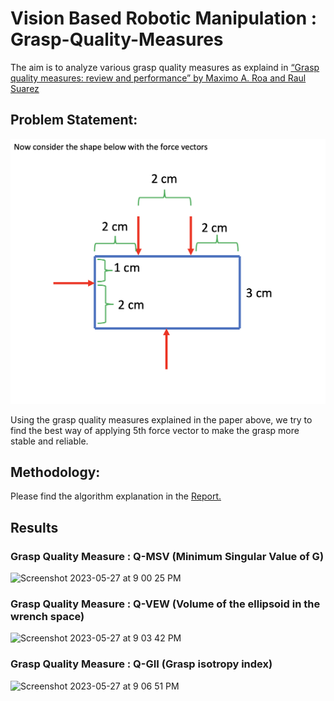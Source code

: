 # Vision Based Robotic Manipulation : Grasp-Quality-Measures

The aim is to analyze various grasp quality measures as explaind in 
[“Grasp quality measures: review and performance” by Maximo A. Roa and Raul Suarez](https://link.springer.com/article/10.1007/s10514-014-9402-3)

## Problem Statement:

![problem](https://github.com/kt-krutarthtrivedi/VBRM-Grasp-Quality-Measures/blob/main/media/Problem%20Statement.png)

Using the grasp quality measures explained in the paper above, we try to find the best way of applying 5th force vector to make the grasp more stable and reliable.

## Methodology:

Please find the algorithm explanation in the [Report.](https://github.com/kt-krutarthtrivedi/VBRM-Grasp-Quality-Measures/blob/main/media/Report.pdf)


## Results

### Grasp Quality Measure : Q-MSV (Minimum Singular Value of G)
<img width="903" alt="Screenshot 2023-05-27 at 9 00 25 PM" src="https://github.com/kt-krutarthtrivedi/VBRM-Grasp-Quality-Measures/assets/134632027/2a7bccff-dd26-4e2c-b2c8-d58ec157f8bd">

### Grasp Quality Measure : Q-VEW (Volume of the ellipsoid in the wrench space)
<img width="903" alt="Screenshot 2023-05-27 at 9 03 42 PM" src="https://github.com/kt-krutarthtrivedi/VBRM-Grasp-Quality-Measures/assets/134632027/e44b50b2-7467-42cc-82c4-dbe0619c5769">

### Grasp Quality Measure : Q-GII (Grasp isotropy index)
<img width="677" alt="Screenshot 2023-05-27 at 9 06 51 PM" src="https://github.com/kt-krutarthtrivedi/VBRM-Grasp-Quality-Measures/assets/134632027/27767ac7-88ae-4b84-8c39-654cf0bd000b">
 

